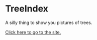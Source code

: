 # TreeIndex
A silly thing to show you pictures of trees.

[Click here to go to the site.]

[Click here to go to the site.]: https://prouser123.github.io/treeindex
